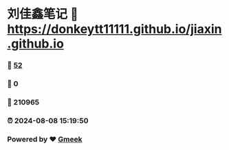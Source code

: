 # 刘佳鑫笔记 :link: https://donkeytt11111.github.io/jiaxin.github.io 
### :page_facing_up: [52](https://donkeytt11111.github.io/jiaxin.github.io/tag.html) 
### :speech_balloon: 0 
### :hibiscus: 210965 
### :alarm_clock: 2024-08-08 15:19:50 
### Powered by :heart: [Gmeek](https://github.com/Meekdai/Gmeek)

